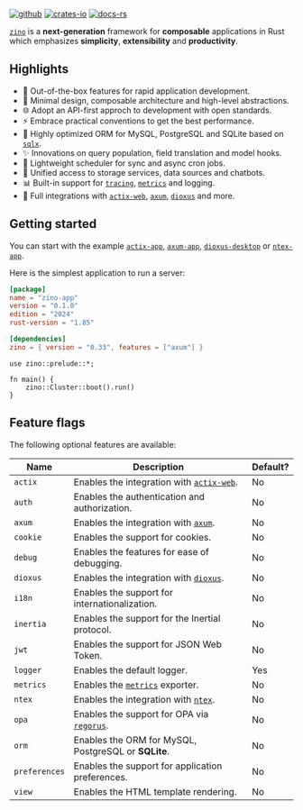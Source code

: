 [![github]](https://github.com/zino-rs/zino)
[![crates-io]](https://crates.io/crates/zino)
[![docs-rs]](https://docs.rs/zino)

[github]: https://img.shields.io/badge/github-8da0cb?labelColor=555555&logo=github
[crates-io]: https://img.shields.io/badge/crates.io-fc8d62?labelColor=555555&logo=rust
[docs-rs]: https://img.shields.io/badge/docs.rs-66c2a5?labelColor=555555&logo=docs.rs

[`zino`] is a **next-generation** framework for **composable** applications in Rust
which emphasizes **simplicity**, **extensibility** and **productivity**.

## Highlights

- 🚀 Out-of-the-box features for rapid application development.
- 🎨 Minimal design, composable architecture and high-level abstractions.
- 🌐 Adopt an API-first approch to development with open standards.
- ⚡ Embrace practical conventions to get the best performance.
- 💎 Highly optimized ORM for MySQL, PostgreSQL and SQLite based on [`sqlx`].
- ✨ Innovations on query population, field translation and model hooks.
- 📅 Lightweight scheduler for sync and async cron jobs.
- 💠 Unified access to storage services, data sources and chatbots.
- 📊 Built-in support for [`tracing`], [`metrics`] and logging.
- 💖 Full integrations with [`actix-web`], [`axum`], [`dioxus`] and more.

## Getting started

You can start with the example [`actix-app`], [`axum-app`], [`dioxus-desktop`] or [`ntex-app`].

Here is the simplest application to run a server:
```toml
[package]
name = "zino-app"
version = "0.1.0"
edition = "2024"
rust-version = "1.85"

[dependencies]
zino = { version = "0.33", features = ["axum"] }
```

```rust,ignore
use zino::prelude::*;

fn main() {
    zino::Cluster::boot().run()
}
```

## Feature flags

The following optional features are available:

| Name          | Description                                          | Default? |
|---------------|------------------------------------------------------|----------|
| `actix`       | Enables the integration with [`actix-web`].          | No       |
| `auth`        | Enables the authentication and authorization.        | No       |
| `axum`        | Enables the integration with [`axum`].               | No       |
| `cookie`      | Enables the support for cookies.                     | No       |
| `debug`       | Enables the features for ease of debugging.          | No       |
| `dioxus`      | Enables the integration with [`dioxus`].             | No       |
| `i18n`        | Enables the support for internationalization.        | No       |
| `inertia`     | Enables the support for the Inertial protocol.       | No       |
| `jwt`         | Enables the support for JSON Web Token.              | No       |
| `logger`      | Enables the default logger.                          | Yes      |
| `metrics`     | Enables the [`metrics`] exporter.                    | No       |
| `ntex`        | Enables the integration with [`ntex`].               | No       |
| `opa`         | Enables the support for OPA via [`regorus`].         | No       |
| `orm`         | Enables the ORM for MySQL, PostgreSQL or **SQLite**. | No       |
| `preferences` | Enables the support for application preferences.     | No       |
| `view`        | Enables the HTML template rendering.                 | No       |

[`zino`]: https://github.com/zino-rs/zino
[`sqlx`]: https://crates.io/crates/sqlx
[`tracing`]: https://crates.io/crates/tracing
[`metrics`]: https://crates.io/crates/metrics
[`regorus`]: https://crates.io/crates/regorus
[`actix-web`]: https://crates.io/crates/actix-web
[`axum`]: https://crates.io/crates/axum
[`dioxus`]: https://crates.io/crates/dioxus
[`ntex`]: https://crates.io/crates/ntex
[`actix-app`]: https://github.com/zino-rs/zino/tree/main/examples/actix-app
[`axum-app`]: https://github.com/zino-rs/zino/tree/main/examples/axum-app
[`dioxus-desktop`]: https://github.com/zino-rs/zino/tree/main/examples/dioxus-desktop
[`ntex-app`]: https://github.com/zino-rs/zino/tree/main/examples/ntex-app
